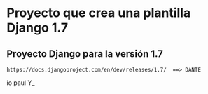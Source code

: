 Proyecto que crea una plantilla Django 1.7
==========================================

Proyecto Django para la versión 1.7
-----------------------------------

    https://docs.djangoproject.com/en/dev/releases/1.7/  ==> DANTE

io
	paul Y_

